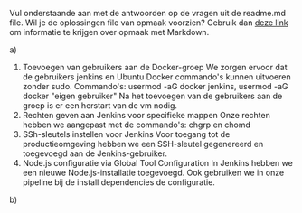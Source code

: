 Vul onderstaande aan met de antwoorden op de vragen uit de readme.md file. Wil je de oplossingen file van opmaak voorzien? Gebruik dan [deze link](https://github.com/adam-p/markdown-here/wiki/Markdown-Cheatsheet) om informatie te krijgen over
opmaak met Markdown.

a)
1. Toevoegen van gebruikers aan de Docker-groep
We zorgen ervoor dat de gebruikers jenkins en Ubuntu Docker commando's kunnen uitvoeren zonder sudo.
Commando's: usermod -aG docker jenkins, usermod -aG docker "eigen gebruiker"
Na het toevoegen van de gebruikers aan de groep is er een herstart van de vm nodig.
2. Rechten geven aan Jenkins voor specifieke mappen
Onze rechten hebben we aangepast met de commando's: chgrp en chomd
3. SSh-sleutels instellen voor Jenkins
Voor toegang tot de productieomgeving hebben we een SSH-sleutel gegenereerd en toegevoegd aan de Jenkins-gebruiker.
4. Node.js configuratie via Global Tool Configuration
In Jenkins hebben we een nieuwe Node.js-installatie toegevoegd.
Ook gebruiken we in onze pipeline bij de install dependencies de configuratie.

b)
